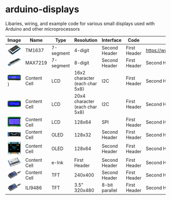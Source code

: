 # arduino-displays
Libaries, wiring, and example code for various small displays used with Arduino and other microprocessors



| Image | Name  | Type | Resolution  | Interface | Code  | Purchase |
| -------------- | ------------- | ------------- | ------------- | ------------- | ------------- | ------------- |
| ![](Images/TM1637.jpg) | TM1637 | 7-segment | 4-digit | Second Header | First Header  | https://www.banggood.com/custlink/GDD3zSq2qk |
| ![](Images/MAX7219.jpg) | MAX7219 | 7-segment  | 8-digit | Second Header | First Header  | Second Header |
| ![](Images/LCD1602.jpg)) | Content Cell  | LCD | 16x2 character (each char 5x8) | I2C | First Header  | Second Header |
| ![](Images/LCD2004.jpg) | Content Cell  | LCD  | 20x4 character (each char 5x8) | I2C | First Header  | Second Header |
| ![](Images/LCD12864.jpg) | Content Cell  | LCD | 128x64 | SPI | First Header  | Second Header |
| ![](Images/OLED91.jpg) | Content Cell  | OLED | 128x32  | Second Header | First Header  | Second Header |
| ![](Images/OLED96.jpg) | Content Cell  | OLED | 128x64 | Second Header | First Header  | Second Header |
| ![](Images/eInk.jpg) | Content Cell  | e-Ink | First Header  | Second Header | First Header  | Second Header |
| ![](Images/TFT.jpg) | Content Cell  | TFT | 240x400 | Second Header | First Header  | Second Header |
| ![](Images/TFT.jpg) | ILI9486 | TFT | 3.5" 320x480 | 8-bit parallel | First Header  | Second Header |
